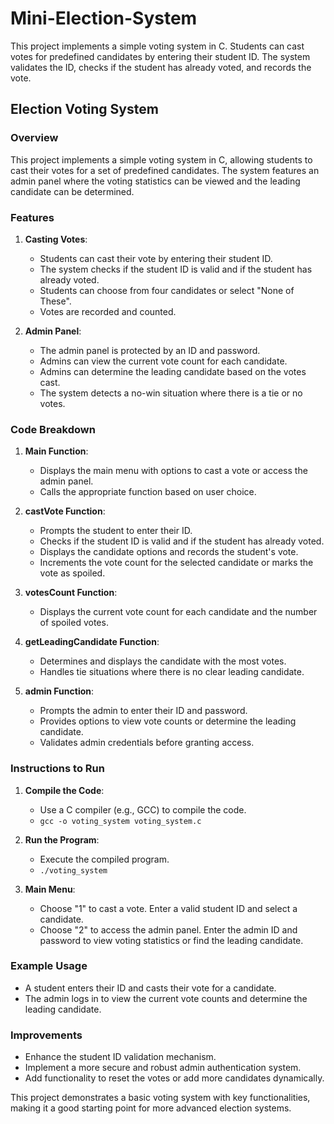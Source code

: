 # Mini-Election-System
This project implements a simple voting system in C. Students can cast votes for predefined candidates by entering their student ID. The system validates the ID, checks if the student has already voted, and records the vote. 
## Election Voting System

### Overview
This project implements a simple voting system in C, allowing students to cast their votes for a set of predefined candidates. The system features an admin panel where the voting statistics can be viewed and the leading candidate can be determined.

### Features

1. **Casting Votes**: 
   - Students can cast their vote by entering their student ID.
   - The system checks if the student ID is valid and if the student has already voted.
   - Students can choose from four candidates or select "None of These".
   - Votes are recorded and counted.

2. **Admin Panel**:
   - The admin panel is protected by an ID and password.
   - Admins can view the current vote count for each candidate.
   - Admins can determine the leading candidate based on the votes cast.
   - The system detects a no-win situation where there is a tie or no votes.

### Code Breakdown

1. **Main Function**:
   - Displays the main menu with options to cast a vote or access the admin panel.
   - Calls the appropriate function based on user choice.

2. **castVote Function**:
   - Prompts the student to enter their ID.
   - Checks if the student ID is valid and if the student has already voted.
   - Displays the candidate options and records the student's vote.
   - Increments the vote count for the selected candidate or marks the vote as spoiled.

3. **votesCount Function**:
   - Displays the current vote count for each candidate and the number of spoiled votes.

4. **getLeadingCandidate Function**:
   - Determines and displays the candidate with the most votes.
   - Handles tie situations where there is no clear leading candidate.

5. **admin Function**:
   - Prompts the admin to enter their ID and password.
   - Provides options to view vote counts or determine the leading candidate.
   - Validates admin credentials before granting access.

### Instructions to Run

1. **Compile the Code**:
   - Use a C compiler (e.g., GCC) to compile the code.
   - `gcc -o voting_system voting_system.c`

2. **Run the Program**:
   - Execute the compiled program.
   - `./voting_system`

3. **Main Menu**:
   - Choose "1" to cast a vote. Enter a valid student ID and select a candidate.
   - Choose "2" to access the admin panel. Enter the admin ID and password to view voting statistics or find the leading candidate.

### Example Usage

- A student enters their ID and casts their vote for a candidate.
- The admin logs in to view the current vote counts and determine the leading candidate.

### Improvements

- Enhance the student ID validation mechanism.
- Implement a more secure and robust admin authentication system.
- Add functionality to reset the votes or add more candidates dynamically.

This project demonstrates a basic voting system with key functionalities, making it a good starting point for more advanced election systems.
